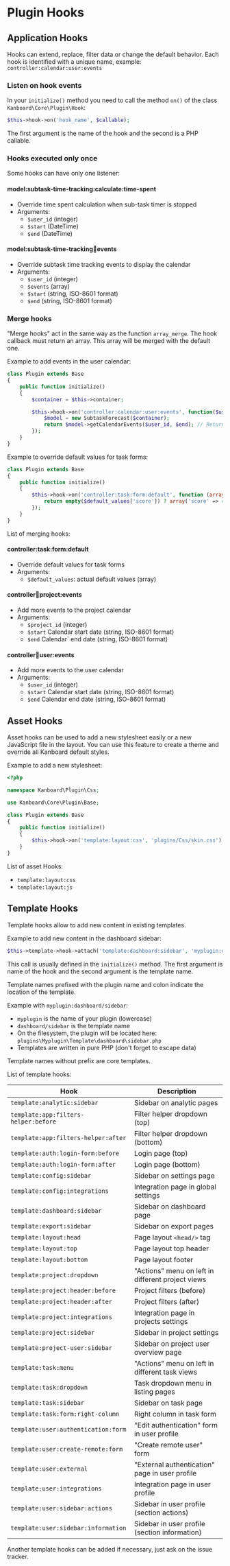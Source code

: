 Plugin Hooks
============

Application Hooks
-----------------

Hooks can extend, replace, filter data or change the default behavior. Each hook is identified with a unique name, example: `controller:calendar:user:events`

### Listen on hook events

In your `initialize()` method you need to call the method `on()` of the class `Kanboard\Core\Plugin\Hook`:

```php
$this->hook->on('hook_name', $callable);
```

The first argument is the name of the hook and the second is a PHP callable.

### Hooks executed only once

Some hooks can have only one listener:

#### model:subtask-time-tracking:calculate:time-spent

- Override time spent calculation when sub-task timer is stopped
- Arguments:
    - `$user_id` (integer)
    - `$start` (DateTime)
    - `$end` (DateTime)

#### model:subtask-time-tracking:calendar:events

- Override subtask time tracking events to display the calendar
- Arguments:
    - `$user_id` (integer)
    - `$events` (array)
    - `$start` (string, ISO-8601 format)
    - `$end` (string, ISO-8601 format)

### Merge hooks

"Merge hooks" act in the same way as the function `array_merge`. The hook callback must return an array. This array will be merged with the default one.

Example to add events in the user calendar:

```php
class Plugin extends Base
{
    public function initialize()
    {
        $container = $this->container;

        $this->hook->on('controller:calendar:user:events', function($user_id, $start, $end) use ($container) {
            $model = new SubtaskForecast($container);
            return $model->getCalendarEvents($user_id, $end); // Return new events
        });
    }
}
```

Example to override default values for task forms:

```php
class Plugin extends Base
{
    public function initialize()
    {
        $this->hook->on('controller:task:form:default', function (array $default_values) {
            return empty($default_values['score']) ? array('score' => 4) : array();
        });
    }
}
```

List of merging hooks:

#### controller:task:form:default

- Override default values for task forms
- Arguments:
    - `$default_values`: actual default values (array)

#### controller:calendar:project:events

- Add more events to the project calendar
- Arguments:
    - `$project_id` (integer)
    - `$start` Calendar start date (string, ISO-8601 format)
    - `$end` Calendar` end date (string, ISO-8601 format)

#### controller:calendar:user:events

- Add more events to the user calendar
- Arguments:
    - `$user_id` (integer)
    - `$start` Calendar start date (string, ISO-8601 format)
    - `$end` Calendar end date (string, ISO-8601 format)

Asset Hooks
-----------

Asset hooks can be used to add a new stylesheet easily or a new JavaScript file in the layout. You can use this feature to create a theme and override all Kanboard default styles.

Example to add a new stylesheet:

```php
<?php

namespace Kanboard\Plugin\Css;

use Kanboard\Core\Plugin\Base;

class Plugin extends Base
{
    public function initialize()
    {
        $this->hook->on('template:layout:css', 'plugins/Css/skin.css');
    }
}
```

List of asset Hooks:

- `template:layout:css`
- `template:layout:js`

Template Hooks
--------------

Template hooks allow to add new content in existing templates.

Example to add new content in the dashboard sidebar:

```php
$this->template->hook->attach('template:dashboard:sidebar', 'myplugin:dashboard/sidebar');
```

This call is usually defined in the `initialize()` method.
The first argument is name of the hook and the second argument is the template name.

Template names prefixed with the plugin name and colon indicate the location of the template.

Example with `myplugin:dashboard/sidebar`:

- `myplugin` is the name of your plugin (lowercase)
- `dashboard/sidebar` is the template name
- On the filesystem, the plugin will be located here: `plugins\Myplugin\Template\dashboard\sidebar.php`
- Templates are written in pure PHP (don't forget to escape data)

Template names without prefix are core templates.

List of template hooks:

| Hook                                 | Description                                        |
|--------------------------------------|----------------------------------------------------|
| `template:analytic:sidebar`          | Sidebar on analytic pages                          |
| `template:app:filters-helper:before` | Filter helper dropdown (top)                       |
| `template:app:filters-helper:after`  | Filter helper dropdown (bottom)                    |
| `template:auth:login-form:before`    | Login page (top)                                   |
| `template:auth:login-form:after`     | Login page (bottom)                                |
| `template:config:sidebar`            | Sidebar on settings page                           |
| `template:config:integrations`       | Integration page in global settings                |
| `template:dashboard:sidebar`         | Sidebar on dashboard page                          |
| `template:export:sidebar`            | Sidebar on export pages                            |
| `template:layout:head`               | Page layout `<head/>` tag                          |
| `template:layout:top`                | Page layout top header                             |
| `template:layout:bottom`             | Page layout footer                                 |
| `template:project:dropdown`          | "Actions" menu on left in different project views  |
| `template:project:header:before`     | Project filters (before)                           |
| `template:project:header:after`      | Project filters (after)                            |
| `template:project:integrations`      | Integration page in projects settings              |
| `template:project:sidebar`           | Sidebar in project settings                        |
| `template:project-user:sidebar`      | Sidebar on project user overview page              |
| `template:task:menu`                 | "Actions" menu on left in different task views     |
| `template:task:dropdown`             | Task dropdown menu in listing pages                |
| `template:task:sidebar`              | Sidebar on task page                               |
| `template:task:form:right-column`    | Right column in task form                          |
| `template:user:authentication:form`  | "Edit authentication" form in user profile         |
| `template:user:create-remote:form`   | "Create remote user" form                          |
| `template:user:external`             | "External authentication" page in user profile     |
| `template:user:integrations`         | Integration page in user profile                   |
| `template:user:sidebar:actions`      | Sidebar in user profile (section actions)          |
| `template:user:sidebar:information`  | Sidebar in user profile (section information)      |


Another template hooks can be added if necessary, just ask on the issue tracker.

